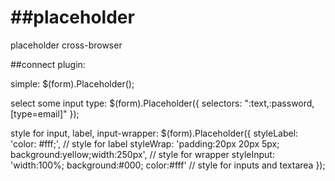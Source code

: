 ##placeholder
===========

placeholder cross-browser

##connect plugin:
<script src="//ajax.googleapis.com/ajax/libs/jquery/1.8.3/jquery.min.js"></script>
<script src="/placeholder/placeholder.min.js"></script>

simple:
$(form).Placeholder();

select some input type:
$(form).Placeholder({
    selectors: ":text,:password,[type=email]"
});

style for input, label, input-wrapper:
$(form).Placeholder({
    styleLabel: 'color: #fff;', // style for label
  	styleWrap: 'padding:20px 20px 5px; background:yellow;width:250px', // style for wrapper
		styleInput: 'width:100%; background:#000; color:#fff' // style for inputs and textarea
});
